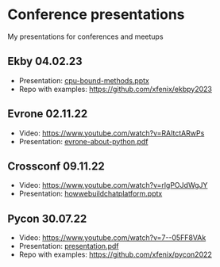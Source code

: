 # Conference presentations
My presentations for conferences and meetups

## Ekby 04.02.23
* Presentation: [cpu-bound-methods.pptx](./ekbpy-04.02.23/cpu-bound-methods.pptx)
* Repo with examples: https://github.com/xfenix/ekbpy2023

## Evrone 02.11.22
* Video: https://www.youtube.com/watch?v=RAItctARwPs
* Presentation: [evrone-about-python.pdf](./evrone-02.11.22/evrone-about-python.pdf)

## Crossconf 09.11.22
* Video: https://www.youtube.com/watch?v=rlgPOJdWgJY
* Presentation: [howwebuildchatplatform.pptx](./crossconf-09.09.22/howwebuildchatplatform.pptx)

## Pycon 30.07.22
* Video: https://www.youtube.com/watch?v=7--05FF8VAk
* Presentation: [presentation.pdf](./pycon-30.07.22/presentation.pdf)
* Repo with examples: https://github.com/xfenix/pycon2022
